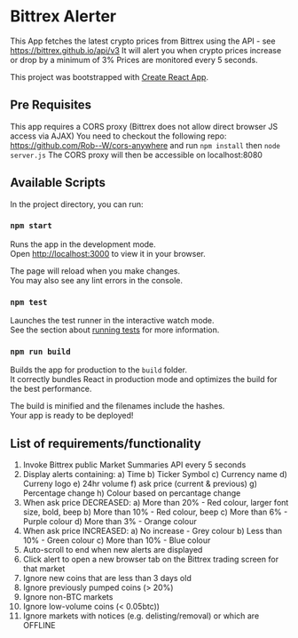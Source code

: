 # Bittrex Alerter
This App fetches the latest crypto prices from Bittrex using the API - see https://bittrex.github.io/api/v3
It will alert you when crypto prices increase or drop by a minimum of 3%
Prices are monitored every 5 seconds.

This project was bootstrapped with [Create React App](https://github.com/facebook/create-react-app).

## Pre Requisites
This app requires a CORS proxy (Bittrex does not allow direct browser JS access via AJAX)
You need to checkout the following repo: https://github.com/Rob--W/cors-anywhere
and run `npm install` then `node server.js`
The CORS proxy will then be accessible on localhost:8080

## Available Scripts

In the project directory, you can run:

### `npm start`

Runs the app in the development mode.\
Open [http://localhost:3000](http://localhost:3000) to view it in your browser.

The page will reload when you make changes.\
You may also see any lint errors in the console.

### `npm test`

Launches the test runner in the interactive watch mode.\
See the section about [running tests](https://facebook.github.io/create-react-app/docs/running-tests) for more information.

### `npm run build`

Builds the app for production to the `build` folder.\
It correctly bundles React in production mode and optimizes the build for the best performance.

The build is minified and the filenames include the hashes.\
Your app is ready to be deployed!


## List of requirements/functionality
1. Invoke Bittrex public Market Summaries API every 5 seconds
2. Display alerts containing:
   a) Time
   b) Ticker Symbol
   c) Currency name
   d) Curreny logo
   e) 24hr volume
   f) ask price (current & previous)
   g) Percentage change
   h) Colour based on percantage change
3. When ask price DECREASED:
   a) More than 20% - Red colour, larger font size, bold, beep
   b) More than 10% - Red colour, beep
   c) More than 6% - Purple colour
   d) More than 3% - Orange colour
4. When ask price INCREASED:
   a) No increase - Grey colour
   b) Less than 10% - Green colour
   c) More than 10% - Blue colour
5. Auto-scroll to end when new alerts are displayed
6. Click alert to open a new browser tab on the Bittrex trading screen for that market
7. Ignore new coins that are less than 3 days old
8. Ignore previously pumped coins (> 20%)
9. Ignore non-BTC markets
10. Ignore low-volume coins (< 0.05btc))
11. Ignore markets with notices (e.g. delisting/removal) or which are OFFLINE
